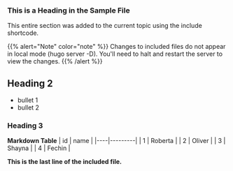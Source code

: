 
### This is a Heading in the Sample File
This entire section was added to the current topic using the include shortcode.

{{% alert="Note" color="note" %}}
Changes to included files do not appear in local mode (hugo server -D). You'll need to halt and restart the server to view the changes.
{{% /alert %}}

## Heading 2
* bullet 1
* bullet 2

### Heading 3

**Markdown Table**
| id | name    |
|----|---------|
| 1  | Roberta |
| 2  | Oliver  |
| 3  | Shayna  |
| 4  | Fechin  |

**This is the last line of the included file.**